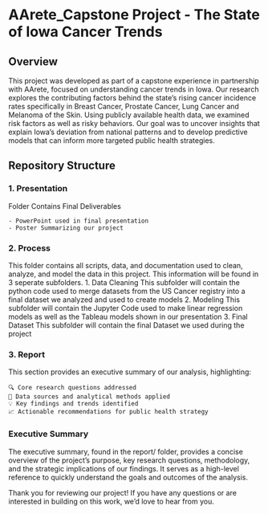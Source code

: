 # AArete_Capstone Project - The State of Iowa Cancer Trends

## Overview

This project was developed as part of a capstone experience in partnership with AArete, focused on understanding cancer trends in Iowa. Our research explores the contributing factors behind the state’s rising cancer incidence rates specifically in Breast Cancer, Prostate Cancer, Lung Cancer and Melanoma of the Skin. Using publicly available health data, we examined risk factors as well as risky behaviors. Our goal was to uncover insights that explain Iowa’s deviation from national patterns and to develop predictive models that can inform more targeted public health strategies.

## Repository Structure

### 1. Presentation

Folder Contains Final Deliverables

    - PowerPoint used in final presentation
    - Poster Summarizing our project

### 2. Process

This folder contains all scripts, data, and documentation used to clean, analyze, and model the data in this project. This information will be found in 3 seperate subfolders. 1. Data Cleaning
This subfolder will contain the python code used to merge datasets from the US Cancer registry into a final dataset we analyzed and used to create models 2. Modeling
This subfolder will contain the Jupyter Code used to make linear regression models as well as the Tableau models shown in our presentation 3. Final Dataset
This subfolder will contain the final Dataset we used during the project

### 3. Report

This section provides an executive summary of our analysis, highlighting:

    🔍 Core research questions addressed
    🧪 Data sources and analytical methods applied
    💡 Key findings and trends identified
    📈 Actionable recommendations for public health strategy

### Executive Summary

The executive summary, found in the report/ folder, provides a concise overview of the project’s purpose, key research questions, methodology, and the strategic implications of our findings. It serves as a high-level reference to quickly understand the goals and outcomes of the analysis.

Thank you for reviewing our project! If you have any questions or are interested in building on this work, we’d love to hear from you.
